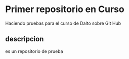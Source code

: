 # Primer repositorio en Curso
Haciendo pruebas para el curso de Dalto sobre Git Hub

## descripcion
es un repositorio de prueba
